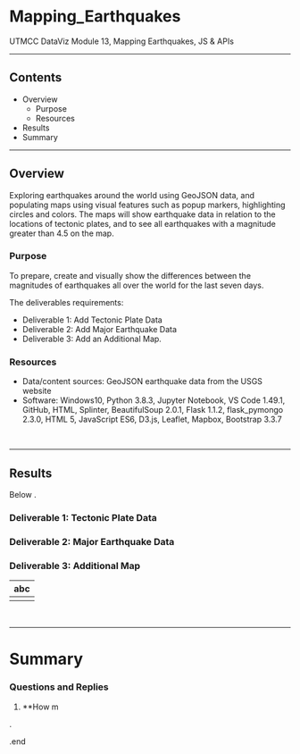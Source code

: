 # Mapping_Earthquakes
UTMCC DataViz Module 13, Mapping Earthquakes, JS &amp; APIs

---

## Contents 
  * Overview
    - Purpose
    - Resources
  * Results
  * Summary
 

---  

## Overview 
  
  Exploring earthquakes around the world using GeoJSON data, and populating maps using visual features such as popup markers, highlighting circles and colors. The maps will show earthquake data in relation to the locations of tectonic plates, and to see all earthquakes with a magnitude greater than 4.5 on the map.

   ### Purpose
   To prepare, create and visually show the differences between the magnitudes of earthquakes all over the world for the last seven days.
  
   The deliverables requirements: 
   - Deliverable 1: Add Tectonic Plate Data
   - Deliverable 2: Add Major Earthquake Data
   - Deliverable 3: Add an Additional Map.
  
   
  
   ### Resources
  * Data/content sources: GeoJSON earthquake data from the USGS website
  * Software: Windows10, Python 3.8.3, Jupyter Notebook, VS Code 1.49.1, GitHub, HTML, Splinter, BeautifulSoup 2.0.1, Flask 1.1.2, flask_pymongo 2.3.0, HTML 5, JavaScript ES6, D3.js, Leaflet, Mapbox, Bootstrap 3.3.7 
  
<br>

--- 

## Results

   Below . 

### Deliverable 1: Tectonic Plate Data

### Deliverable 2: Major Earthquake Data 

### Deliverable 3: Additional Map 




 
   | **abc** |
   | :---: |
   | ![]() |




<br>

---

# Summary

### Questions and Replies 
  1. **How m






.

.end

